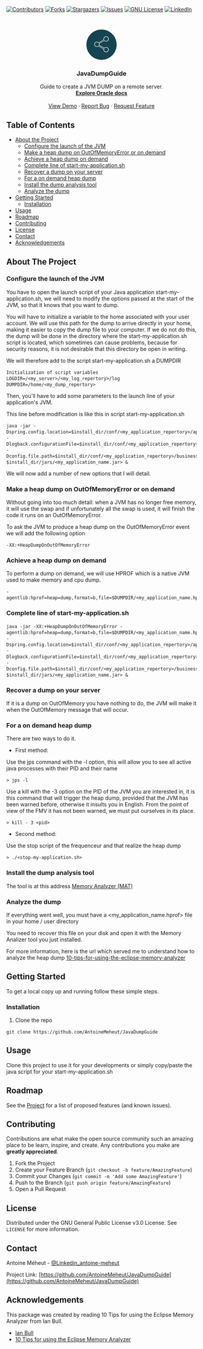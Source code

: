 <!-- PROJECT SHIELDS -->
[![Contributors][contributors-shield]][contributors-url]
[![Forks][forks-shield]][forks-url]
[![Stargazers][stars-shield]][stars-url]
[![Issues][issues-shield]][issues-url]
[![GNU License][license-shield]][license-url]
[![LinkedIn][linkedin-shield]][linkedin-url]



<!-- PROJECT LOGO -->
<br />
<p align="center">
  <a href="https://github.com/AntoineMeheut/JavaDumpGuide">
    <img src="images/logo.png" alt="Logo" width="80" height="80">
  </a>

  <h3 align="center">JavaDumpGuide</h3>

  <p align="center">
    Guide to create a JVM DUMP on a remote server.
    <br />
    <a href="https://docs.oracle.com/javase/8/docs/technotes/guides/troubleshoot/clopts001.html"><strong>Explore Oracle docs</strong></a>
    <br />
    <br />
    <a href="https://github.com/AntoineMeheut/JavaDumpGuide">View Demo</a>
    ·
    <a href="https://github.com/AntoineMeheut/JavaDumpGuide/issues">Report Bug</a>
    ·
    <a href="https://github.com/AntoineMeheut/JavaDumpGuide/issues">Request Feature</a>
  </p>
</p>



<!-- TABLE OF CONTENTS -->
## Table of Contents

* [About the Project](#about-the-project)
  * [Configure the launch of the JVM](#Configure-the-launch-of-the-JVM)
  * [Make a heap dump on OutOfMemoryError or on demand](#Make-a-heap-dump-on-OutOfMemoryError-or-on-demand)
  * [Achieve a heap dump on demand](#Achieve-a-heap-dump-on-demand)
  * [Complete line of start-my-application.sh](#Complete-line-of-start-my-application.sh)
  * [Recover a dump on your server](#Recover-a-dump-on-your-server)
  * [For a on demand heap dump](#For-a-on-demand-heap-dump)
  * [Install the dump analysis tool](#Install-the-dump-analysis-tool)
  * [Analyze the dump](#Analyze-the-dump)
* [Getting Started](#getting-started)
  * [Installation](#installation)
* [Usage](#usage)
* [Roadmap](#roadmap)
* [Contributing](#contributing)
* [License](#license)
* [Contact](#contact)
* [Acknowledgements](#acknowledgements)



<!-- ABOUT THE PROJECT -->
## About The Project

### Configure the launch of the JVM
You have to open the launch script of your Java application start-my-application.sh, we will need to modify the options passed at the start of the JVM, so that it knows that you want to dump.

You will have to initialize a variable to the home associated with your user account. We will use this path for the dump to arrive directly in your home, making it easier to copy the dump file to your computer. If we do not do this, the dump will be done in the directory where the start-my-application.sh script is located, which sometimes can cause problems, because for security reasons, it is not desirable that this directory be open in writing.

We will therefore add to the script start-my-application.sh a DUMPDIR

```
Initialization of script variables
LOGDIR=/<my_server>/<my_log_repertory>/log
DUMPDIR=/home/<my_dump_repertory>
```

Then, you'll have to add some parameters to the launch line of your application's JVM.

This line before modification is like this in script start-my-application.sh

```
java -jar -Dspring.config.location=$install_dir/conf/<my_application_repertory>/application.properties -Dlogback.configurationFile=$install_dir/conf/<my_application_repertory>/logback.xml -Dconfig.file.path=$install_dir/conf/<my_application_repertory>/business/businessConfiguration.xml $install_dir/jars/<my_application_name.jar> &
```

We will now add a number of new options that I will detail.

### Make a heap dump on OutOfMemoryError or on demand
Without going into too much detail: when a JVM has no longer free memory, it will use the swap and if unfortunately all the swap is used, it will finish the code it runs on an OutOfMemoryError.

To ask the JVM to produce a heap dump on the OutOfMemoryError event we will add the following option

```
-XX:+HeapDumpOnOutOfMemoryError
```

### Achieve a heap dump on demand
To perform a dump on demand, we will use HPROF which is a native JVM used to make memory and cpu dump.

```
-agentlib:hprof=heap=dump,format=b,file=$DUMPDIR/<my_application_name.hprof>
```

### Complete line of start-my-application.sh

```
java -jar -XX:+HeapDumpOnOutOfMemoryError -agentlib:hprof=heap=dump,format=b,file=$DUMPDIR/<my_application_name.hprof> -Dspring.config.location=$install_dir/conf/<my_application_repertory>/application.properties -Dlogback.configurationFile=$install_dir/conf/<my_application_repertory>/logback.xml -Dconfig.file.path=$install_dir/conf/<my_application_repertory>/business/businessConfiguration.xml $install_dir/jars/<my_application_name.jar> &
```

### Recover a dump on your server
If it is a dump on OutOfMemory you have nothing to do, the JVM will make it when the OutOfMemory message that will occur.

### For a on demand heap dump
There are two ways to do it.

* First method:

Use the jps command with the -l option, this will allow you to see all active java processes with their PID and their name

```
> jps -l
```

Use a kill with the -3 option on the PID of the JVM you are interested in, it is this command that will trigger the heap dump, provided that the JVM has been warned before, otherwise it insults you in English. From the point of view of the FMV it has not been warned, we must put ourselves in its place.

```
> kill - 3 <pid>
```

* Second method:

Use the stop script of the frequenceur and that realize the heap dump

```
> ./<stop-my-application.sh>
```

### Install the dump analysis tool
The tool is at this address [Memory Analyzer (MAT)](https://www.eclipse.org/mat/)

### Analyze the dump
If everything went well, you must have a <my_application_name.hprof> file in your home / user directory

You need to recover this file on your disk and open it with the Memory Analizer tool you just installed.

For more information, here is the url which served me to understand how to analyze the heap dump [10-tips-for-using-the-eclipse-memory-analyzer](https://eclipsesource.com/blogs/2013/01/21/10-tips-for-using-the-eclipse-memory-analyzer/)

<!-- GETTING STARTED -->
## Getting Started

To get a local copy up and running follow these simple steps.

### Installation
 
1. Clone the repo
```
git clone https://github.com/AntoineMeheut/JavaDumpGuide
```

<!-- USAGE EXAMPLES -->
## Usage

Clone this project to use it for your developments or simply copy/paste the java script for your start-my-application.sh

<!-- ROADMAP -->
## Roadmap

See the [Project](https://github.com/AntoineMeheut/JavaDumpGuide/projects) for a list of proposed features (and known issues).

<!-- CONTRIBUTING -->
## Contributing

Contributions are what make the open source community such an amazing place to be learn, inspire, and create. Any contributions you make are **greatly appreciated**.

1. Fork the Project
2. Create your Feature Branch (`git checkout -b feature/AmazingFeature`)
3. Commit your Changes (`git commit -m 'Add some AmazingFeature'`)
4. Push to the Branch (`git push origin feature/AmazingFeature`)
5. Open a Pull Request

<!-- LICENSE -->
## License

Distributed under the GNU General Public License v3.0 License. See `LICENSE` for more information.

<!-- CONTACT -->
## Contact

Antoine Méheut - [@Linkedin_antoine-meheut](https://www.linkedin.com/in/antoine-meheut)

Project Link: [https://github.com/AntoineMeheut/JavaDumpGuide](https://github.com/AntoineMeheut/JavaDumpGuide)

<!-- ACKNOWLEDGEMENTS -->
## Acknowledgements

This package was created by reading 10 Tips for using the Eclipse Memory Analyzer from Ian Bull.

* [Ian Bull](https://eclipsesource.com/blogs/author/ianbull/)
* [10 Tips for using the Eclipse Memory Analyzer](https://eclipsesource.com/blogs/2013/01/21/10-tips-for-using-the-eclipse-memory-analyzer/)

<!-- MARKDOWN LINKS & IMAGES -->
<!-- https://www.markdownguide.org/basic-syntax/#reference-style-links -->
[contributors-shield]: https://img.shields.io/github/contributors/AntoineMeheut/JavaDumpGuide?color=green
[contributors-url]: https://github.com/AntoineMeheut/JavaDumpGuide/graphs/contributors
[forks-shield]: https://img.shields.io/github/forks/AntoineMeheut/JavaDumpGuide
[forks-url]: https://github.com/AntoineMeheut/JavaDumpGuide/network/members
[stars-shield]: https://img.shields.io/github/stars/AntoineMeheut/JavaDumpGuide
[stars-url]: https://github.com/AntoineMeheut/JavaDumpGuide/stargazers
[issues-shield]: https://img.shields.io/github/issues/AntoineMeheut/JavaDumpGuide
[issues-url]: https://github.com/AntoineMeheut/JavaDumpGuide/issues
[license-shield]: https://img.shields.io/github/license/AntoineMeheut/JavaDumpGuide
[license-url]: https://github.com/AntoineMeheut/JavaDumpGuide/blob/master/LICENSE
[linkedin-shield]: https://img.shields.io/badge/-LinkedIn-black.svg?style=flat-square&logo=linkedin&colorB=555
[linkedin-url]: https://www.linkedin.com/in/antoine-meheut
